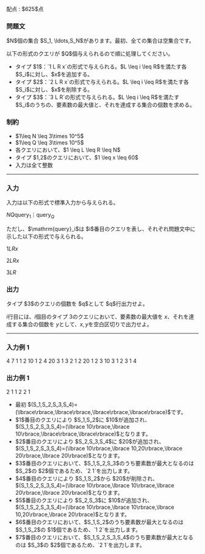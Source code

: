 
<div>

<span>

<span>

<p>
配点 : $625$点
</p>

<div>

<section>

### **問題文**

<p>
$N$個の集合 $S_1, \ldots,S_N$があります。最初、全ての集合は空集合です。
</p>

<p>
以下の形式のクエリが $Q$個与えられるので順に処理してください。
</p>

<ul>

<li>
タイプ $1$：`1 L R x`の形式で与えられる。$L \leq i \leq R$を満たす各 $S_i$に対し、$x$を追加する。
</li>

<li>
タイプ $2$：`2 L R x`の形式で与えられる。$L \leq i \leq R$を満たす各 $S_i$に対し、$x$を削除する。
</li>

<li>
タイプ $3$：`3 L R`の形式で与えられる。$L \leq i \leq R$を満たす $S_i$のうちの、要素数の最大値と、それを達成する集合の個数を求める。
</li>

</ul>

</section>

</div>

<div>

<section>

### **制約**

<ul>

<li>
$1\leq N \leq 3\times 10^5$
</li>

<li>
$1\leq Q \leq 3\times 10^5$
</li>

<li>
各クエリにおいて、$1 \leq L \leq R \leq N$
</li>

<li>
タイプ $1,2$のクエリにおいて、$1 \leq x \leq 60$
</li>

<li>
入力は全て整数
</li>

</ul>

</section>

</div>

---

<div>

<div>

<section>

### **入力**

<p>
入力は以下の形式で標準入力から与えられる。
</p>

<div>

$N$$Q$$\mathrm{query}_1$$\vdots$$\mathrm{query}_Q$
</div>

<p>
ただし、$\mathrm{query}_i$は $i$番目のクエリを表し、それぞれ問題文中に示した以下の形式で与えられる。
</p>

<div>

$1$$L$$R$$x$
</div>

<div>

$2$$L$$R$$x$
</div>

<div>

$3$$L$$R$
</div>

</section>

</div>

<div>

<section>

### **出力**

<p>
タイプ $3$のクエリの個数を $q$として $q$行出力せよ。

$i$行目には、$i$個目のタイプ $3$のクエリにおいて、要素数の最大値を $x$、それを達成する集合の個数を $y$として、$x,y$を空白区切りで出力せよ。
</p>

</section>

</div>

</div>

---

<div>

<section>

### **入力例 1**

<div>

4 7
1 1 2 10
1 2 4 20
3 1 3
2 1 2 20
1 2 3 10
3 1 2
3 1 4

</div>

</section>

</div>

<div>

<section>

### **出力例 1**

<div>

2 1
1 2
2 1

</div>

<ul>

<li>
最初 $(S_1,S_2,S_3,S_4)=(\lbrace\rbrace,\lbrace\rbrace,\lbrace\rbrace,\lbrace\rbrace)$です。
</li>

<li>
$1$番目のクエリにより $S_1,S_2$に $10$が追加され、$(S_1,S_2,S_3,S_4)=(\lbrace 10\rbrace,\lbrace 10\rbrace,\lbrace\rbrace,\lbrace\rbrace)$となります。
</li>

<li>
$2$番目のクエリにより $S_2,S_3,S_4$に $20$が追加され、$(S_1,S_2,S_3,S_4)=(\lbrace 10\rbrace,\lbrace 10,20\rbrace,\lbrace 20\rbrace,\lbrace 20\rbrace)$となります。
</li>

<li>
$3$番目のクエリにおいて、$S_1,S_2,S_3$のうち要素数が最大となるのは $S_2$の $2$個であるため、`2 1`を出力します。
</li>

<li>
$4$番目のクエリにより $S_1,S_2$から $20$が削除され、$(S_1,S_2,S_3,S_4)=(\lbrace 10\rbrace,\lbrace 10\rbrace,\lbrace 20\rbrace,\lbrace 20\rbrace)$となります。
</li>

<li>
$5$番目のクエリにより $S_2,S_3$に $10$が追加され、$(S_1,S_2,S_3,S_4)=(\lbrace 10\rbrace,\lbrace 10\rbrace,\lbrace 10,20\rbrace,\lbrace 20\rbrace)$となります。
</li>

<li>
$6$番目のクエリにおいて、$S_1,S_2$のうち要素数が最大となるのは $S_1,S_2$の $1$個であるため、`1 2`を出力します。
</li>

<li>
$7$番目のクエリにおいて、$S_1,S_2,S_3,S_4$のうち要素数が最大となるのは $S_3$の $2$個であるため、`2 1`を出力します。
</li>

</ul>

</section>

</div>

</span>

</span>

</div>
